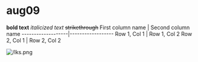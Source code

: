 # aug09
**bold text**
_italicized text_
~~strikethrough~~
First column name  | Second column name 
-------------------|------------------
Row 1, Col 1       | Row 1, Col 2 
Row 2, Col 1       | Row 2, Col 2 



![/lks.png](https://github.com/SCOPEterenceChan/aug09/lks.png)
